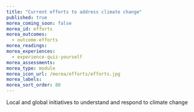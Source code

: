 ```yaml
---
title: "Current efforts to address climate change"
published: true
morea_coming_soon: false
morea_id: efforts
morea_outcomes:
  - outcome-efforts
morea_readings:
morea_experiences:
  - experience-quiz-yourself
morea_assessments:
morea_type: module
morea_icon_url: /morea/efforts/efforts.jpg
morea_labels:
morea_sort_order: 80
---
```


Local and global initiatives to understand and respond to climate change
